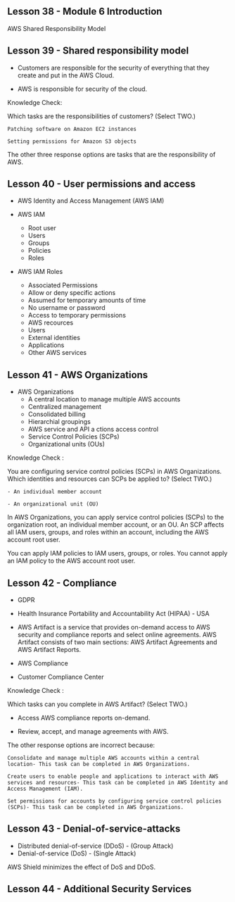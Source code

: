 ## Lesson 38 - Module 6 Introduction

AWS Shared Responsibility Model

## Lesson 39 - Shared responsibility model

- Customers are responsible for the security of everything that they create and put in the AWS Cloud.

- AWS is responsible for security of the cloud.

Knowledge Check:

Which tasks are the responsibilities of customers? (Select TWO.)

    Patching software on Amazon EC2 instances

    Setting permissions for Amazon S3 objects

The other three response options are tasks that are the responsibility of AWS.

## Lesson 40 - User permissions and access

- AWS Identity and Access Management (AWS IAM)

- AWS IAM

  - Root user
  - Users
  - Groups
  - Policies
  - Roles

- AWS IAM Roles
  - Associated Permissions
  - Allow or deny specific actions
  - Assumed for temporary amounts of time
  - No username or password
  - Access to temporary permissions
  - AWS recources
  - Users
  - External identities
  - Applications
  - Other AWS services

## Lesson 41 - AWS Organizations

- AWS Organizations
  - A central location to manage multiple AWS accounts
  - Centralized management
  - Consolidated billing
  - Hierarchial groupings
  - AWS service and API a ctions access control
  - Service Control Policies (SCPs)
  - Organizational units (OUs)

Knowledge Check :

You are configuring service control policies (SCPs) in AWS Organizations. Which identities and resources can SCPs be applied to? (Select TWO.)

    - An individual member account

    - An organizational unit (OU)

In AWS Organizations, you can apply service control policies (SCPs) to the organization root, an individual member account, or an OU. An SCP affects all IAM users, groups, and roles within an account, including the AWS account root user.

You can apply IAM policies to IAM users, groups, or roles. You cannot apply an IAM policy to the AWS account root user.

## Lesson 42 - Compliance

- GDPR
- Health Insurance Portability and Accountability Act (HIPAA) - USA

- AWS Artifact
  is a service that provides on-demand access to AWS security and compliance reports and select online agreements. AWS Artifact consists of two main sections: AWS Artifact Agreements and AWS Artifact Reports.
- AWS Compliance

- Customer Compliance Center

Knowledge Check :

Which tasks can you complete in AWS Artifact? (Select TWO.)

- Access AWS compliance reports on-demand.

- Review, accept, and manage agreements with AWS.

The other response options are incorrect because:

    Consolidate and manage multiple AWS accounts within a central location- This task can be completed in AWS Organizations.

    Create users to enable people and applications to interact with AWS services and resources- This task can be completed in AWS Identity and Access Management (IAM).

    Set permissions for accounts by configuring service control policies (SCPs)- This task can be completed in AWS Organizations.

## Lesson 43 - Denial-of-service-attacks

- Distributed denial-of-service (DDoS) - (Group Attack)
- Denial-of-service (DoS) - (Single Attack)

AWS Shield minimizes the effect of DoS and DDoS.

## Lesson 44 - Additional Security Services
